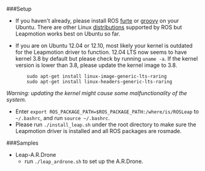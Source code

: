 ###Setup       
* If you haven't already, please install ROS [furte](http://wiki.ros.org/fuerte/Installation/Ubuntu) or [groovy](http://wiki.ros.org/groovy/Installation/Ubuntu) on your Ubuntu. There are other Linux [distributions](http://wiki.ros.org/ROS/Installation) supported by ROS but Leapmotion works best on Ubuntu so far.
* If you are on Ubuntu 12.04 or 12.10, most likely your kernel is outdated for the Leapmotion driver to function. 12.04 LTS now seems to have kernel 3.8 by default but please check by running `uname -a`. If the kernel version is lower than 3.8, please update the kernel image to 3.8.       
             
          sudo apt-get install linux-image-generic-lts-raring      
          sudo apt-get install linux-headers-generic-lts-raring    
          
_Warning: updating the kernel might cause some malfunctionality of the system._       
* Enter `export ROS_PACKAGE_PATH=$ROS_PACKAGE_PATH:/where/is/ROSLeap` to `~/.bashrc`, and run `source ~/.bashrc`.
* Please run `./install_leap.sh` under the root directory to make sure the Leapmotion driver is installed and all ROS packages are rosmade.      

###Samples       
* Leap-A.R.Drone       
  * run `./leap_ardrone.sh` to set up the A.R.Drone.
